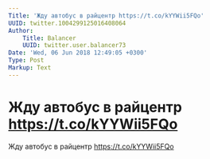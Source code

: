 ```yaml
---
Title: 'Жду автобус в райцентр https://t.co/kYYWii5FQo'
UUID: twitter.1004299125016408064
Author:
    Title: Balancer
    UUID: twitter.user.balancer73
Date: 'Wed, 06 Jun 2018 12:49:05 +0300'
Type: Post
Markup: Text
---
```


# Жду автобус в райцентр https://t.co/kYYWii5FQo

Жду автобус в райцентр https://t.co/kYYWii5FQo